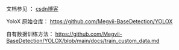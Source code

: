 文档参见 ： [csdn博客](https://blog.csdn.net/znsoft/article/details/119059967)

YoloX 原始仓库： https://github.com/Megvii-BaseDetection/YOLOX

自有数据训练方法： https://github.com/Megvii-BaseDetection/YOLOX/blob/main/docs/train_custom_data.md
